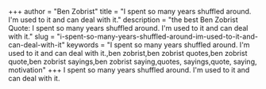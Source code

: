 +++
author = "Ben Zobrist"
title = "I spent so many years shuffled around. I'm used to it and can deal with it."
description = "the best Ben Zobrist Quote: I spent so many years shuffled around. I'm used to it and can deal with it."
slug = "i-spent-so-many-years-shuffled-around-im-used-to-it-and-can-deal-with-it"
keywords = "I spent so many years shuffled around. I'm used to it and can deal with it.,ben zobrist,ben zobrist quotes,ben zobrist quote,ben zobrist sayings,ben zobrist saying,quotes, sayings,quote, saying, motivation"
+++
I spent so many years shuffled around. I'm used to it and can deal with it.
